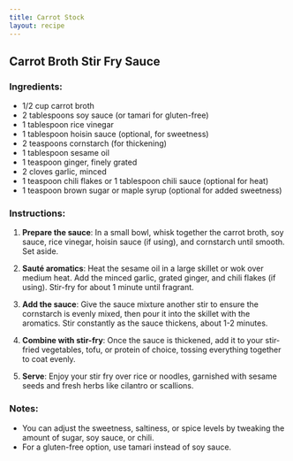 ```yaml
---
title: Carrot Stock
layout: recipe
---
```


## Carrot Broth Stir Fry Sauce

### Ingredients:
- 1/2 cup carrot broth
- 2 tablespoons soy sauce (or tamari for gluten-free)
- 1 tablespoon rice vinegar
- 1 tablespoon hoisin sauce (optional, for sweetness)
- 2 teaspoons cornstarch (for thickening)
- 1 tablespoon sesame oil
- 1 teaspoon ginger, finely grated
- 2 cloves garlic, minced
- 1 teaspoon chili flakes or 1 tablespoon chili sauce (optional for heat)
- 1 teaspoon brown sugar or maple syrup (optional for added sweetness)

### Instructions:

1. **Prepare the sauce**: In a small bowl, whisk together the carrot broth, soy sauce, rice vinegar, hoisin sauce (if using), and cornstarch until smooth. Set aside.

2. **Sauté aromatics**: Heat the sesame oil in a large skillet or wok over medium heat. Add the minced garlic, grated ginger, and chili flakes (if using). Stir-fry for about 1 minute until fragrant.

3. **Add the sauce**: Give the sauce mixture another stir to ensure the cornstarch is evenly mixed, then pour it into the skillet with the aromatics. Stir constantly as the sauce thickens, about 1-2 minutes.

4. **Combine with stir-fry**: Once the sauce is thickened, add it to your stir-fried vegetables, tofu, or protein of choice, tossing everything together to coat evenly.

5. **Serve**: Enjoy your stir fry over rice or noodles, garnished with sesame seeds and fresh herbs like cilantro or scallions.

### Notes:
- You can adjust the sweetness, saltiness, or spice levels by tweaking the amount of sugar, soy sauce, or chili.
- For a gluten-free option, use tamari instead of soy sauce.
